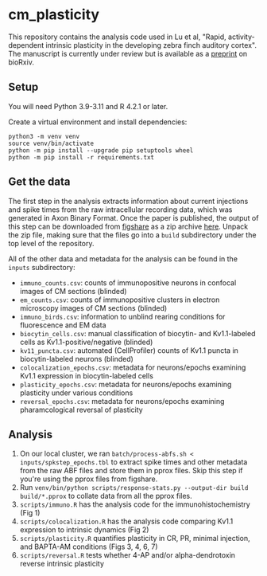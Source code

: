 
# cm_plasticity

This repository contains the analysis code used in Lu et al, "Rapid, activity-dependent intrinsic plasticity in the developing zebra finch auditory cortex". The manuscript is currently under review but is available as a [preprint](https://doi.org/10.1101/2023.02.07.527481) on bioRxiv.

## Setup

You will need Python 3.9-3.11 and R 4.2.1 or later.

Create a virtual environment and install dependencies:

``` shell
python3 -m venv venv
source venv/bin/activate
python -m pip install --upgrade pip setuptools wheel
python -m pip install -r requirements.txt
```

## Get the data

The first step in the analysis extracts information about current injections and spike times from the raw intracellular recording data, which was generated in Axon Binary Format. Once the paper is published, the output of this step can be downloaded from [figshare](https://dx.doi.org/10.6084/m9.figshare.23799951) as a zip archive [here](https://figshare.com/ndownloader/files/41745645). Unpack the zip file, making sure that the files go into a `build` subdirectory under the top level of the repository.

All of the other data and metadata for the analysis can be found in the `inputs` subdirectory:

- `immuno_counts.csv`: counts of immunopositive neurons in confocal images of CM sections (blinded)
- `em_counts.csv`: counts of immunopositive clusters in electron microscopy images of CM sections (blinded)
- `immuno_birds.csv`: information to unblind rearing conditions for fluorescence and EM data
- `biocytin_cells.csv`: manual classification of biocytin- and Kv1.1-labeled cells as Kv1.1-positive/negative (blinded)
- `kv11_puncta.csv`: automated (CellProfiler) counts of Kv1.1 puncta in biocytin-labeled neurons (blinded)
- `colocalization_epochs.csv`: metadata for neurons/epochs examining Kv1.1 expression in biocytin-labeled cells
- `plasticity_epochs.csv`: metadata for neurons/epochs examining plasticity under various conditions
- `reversal_epochs.csv`: metadata for neurons/epochs examining pharamcological reversal of plasticity

## Analysis

1. On our local cluster, we ran `batch/process-abfs.sh < inputs/spkstep_epochs.tbl` to extract spike times and other metadata from the raw ABF files and store them in pprox files. Skip this step if you're using the pprox files from figshare.
2. Run `venv/bin/python scripts/response-stats.py --output-dir build build/*.pprox` to collate data from all the pprox files.
3. `scripts/immuno.R` has the analysis code for the immunohistochemistry (Fig 1)
4. `scripts/colocalization.R` has the analysis code comparing Kv1.1 expression to intrinsic dynamics (Fig 2)
5. `scripts/plasticity.R` quantifies plasticity in CR, PR, minimal injection, and BAPTA-AM conditions (Figs 3, 4, 6, 7)
6. `scripts/reversal.R` tests whether 4-AP and/or alpha-dendrotoxin reverse intrinsic plasticity

